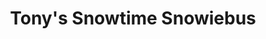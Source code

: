 ---
title: "Tony's Snowtime Snowiebus"
url: /bakersfield/tonys-snowtime-snowiebus/
shop: beverages
---